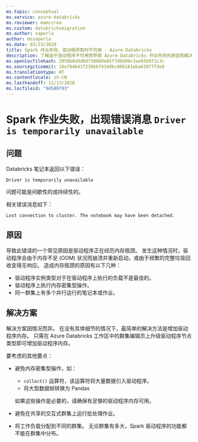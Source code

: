```yaml
---
ms.topic: conceptual
ms.service: azure-databricks
ms.reviewer: mamccrea
ms.custom: databricksmigration
ms.author: saperla
author: mssaperla
ms.date: 03/23/2020
title: Spark 作业失败，驱动程序暂时不可用 - Azure Databricks
description: 了解由于驱动程序不可用而导致 Azure Databricks 作业失败的原因和解决方案。
ms.openlocfilehash: 2950b0d9d0d738080e85f7d6b09c3ae93b971c3c
ms.sourcegitcommit: 16af84b41f239bb743ddbc086181eba630f7f3e8
ms.translationtype: HT
ms.contentlocale: zh-CN
ms.lasthandoff: 11/13/2020
ms.locfileid: "94589793"
---
```

# <a name="spark-job-fails-with-driver-is-temporarily-unavailable"></a>Spark 作业失败，出现错误消息 `Driver is temporarily unavailable`

## <a name="problem"></a>问题

Databricks 笔记本返回以下错误：

```console
Driver is temporarily unavailable
```

问题可能是间歇性的或持续性的。

相关错误消息如下：

```console
Lost connection to cluster. The notebook may have been detached.
```

## <a name="cause"></a>原因

导致此错误的一个常见原因是驱动程序正在经历内存瓶颈。 发生这种情况时，驱动程序会由于内存不足 (OOM) 状况而崩溃并重新启动，或由于频繁的完整垃圾回收变得无响应。 造成内存瓶颈的原因有以下几种：

* 驱动程序实例类型对于在驱动程序上执行的负载不是最佳的。
* 驱动程序上执行内存密集型操作。
* 同一群集上有多个并行运行的笔记本或作业。

## <a name="solution"></a>解决方案

解决方案因情况而异。 在没有具体细节的情况下，最简单的解决方法是增加驱动程序内存。 只需在 Azure Databricks 工作区中的群集编辑页上升级驱动程序节点类型即可增加驱动程序内存。

要考虑的其他要点：

* 避免内存密集型操作，如：
  * `collect()` 运算符，该运算符将大量数据引入驱动程序。
  * 将大型数据帧转换为 Pandas

  如果这些操作是必要的，请确保有足够的驱动程序内存可用。

* 避免在共享的交互式群集上运行批处理作业。
* 将工作负载分配到不同的群集。 无论群集有多大，Spark 驱动程序的功能都不能在群集中分布。